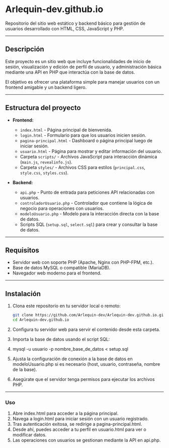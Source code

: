 # Arlequin-dev.github.io

Repositorio del sitio web estático y backend básico para gestión de usuarios desarrollado con HTML, CSS, JavaScript y PHP.

---

## Descripción

Este proyecto es un sitio web que incluye funcionalidades de inicio de sesión, visualización y edición de perfil de usuario, y administración básica mediante una API en PHP que interactúa con la base de datos. 

El objetivo es ofrecer una plataforma simple para manejar usuarios con un frontend amigable y un backend ligero.

---

## Estructura del proyecto

- **Frontend:**
  - `index.html` - Página principal de bienvenida.
  - `login.html` - Formulario para que los usuarios inicien sesión.
  - `pagina-principal.html` - Dashboard o página principal luego de iniciar sesión.
  - `usuario.html` - Página para mostrar y editar información del usuario.
  - Carpeta `scripts/` - Archivos JavaScript para interacción dinámica (`main.js`, `revealinfo.js`).
  - Carpeta `styles/` - Archivos CSS para estilos (`principal.css`, `style.css`, `styles.css`).

- **Backend:**
  - `api.php` - Punto de entrada para peticiones API relacionadas con usuarios.
  - `controladorUsuario.php` - Controlador que contiene la lógica de negocio para operaciones con usuarios.
  - `modeloUsuario.php` - Modelo para la interacción directa con la base de datos.
  - Scripts SQL (`setup.sql`, `select.sql`) para crear y consultar la base de datos.

---

## Requisitos

- Servidor web con soporte PHP (Apache, Nginx con PHP-FPM, etc.).
- Base de datos MySQL o compatible (MariaDB).
- Navegador web moderno para el frontend.

---

## Instalación

1. Clona este repositorio en tu servidor local o remoto:

   ```bash
   git clone https://github.com/Arlequin-dev/Arlequin-dev.github.io.git
   cd Arlequin-dev.github.io

2. Configura tu servidor web para servir el contenido desde esta carpeta.
3.  Importa la base de datos usando el script SQL:
4.  mysql -u usuario -p nombre_base_de_datos < setup.sql
5.  Ajusta la configuración de conexión a la base de datos en modeloUsuario.php si es necesario (host, usuario, contraseña, nombre de la base).
6.  Asegúrate que el servidor tenga permisos para ejecutar los archivos PHP.
---
### Uso
1. Abre index.html para acceder a la página principal.
2. Navega a login.html para iniciar sesión con un usuario registrado.
3. Tras autenticación exitosa, se redirige a pagina-principal.html.
4. Desde ahí, puedes acceder a tu perfil en usuario.html para ver o modificar datos.
5. Las operaciones con usuarios se gestionan mediante la API en api.php.
